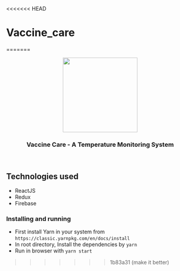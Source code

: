 <<<<<<< HEAD
# Vaccine_care
=======
<div align="center" class="row">
  <img src="https://media.giphy.com/media/ea6GLprBrh7sWWNsTw/giphy.gif" width="200"/>
</div>
<h3 align="center">Vaccine Care - A Temperature Monitoring System</h3>
<br>

## Technologies used
* ReactJS
* Redux
* Firebase

### Installing and running
* First install Yarn in your system from `https://classic.yarnpkg.com/en/docs/install`
* In root directory, Install the dependencies by `yarn`
* Run in browser with `yarn start`
>>>>>>> 1b83a31 (make it better)
